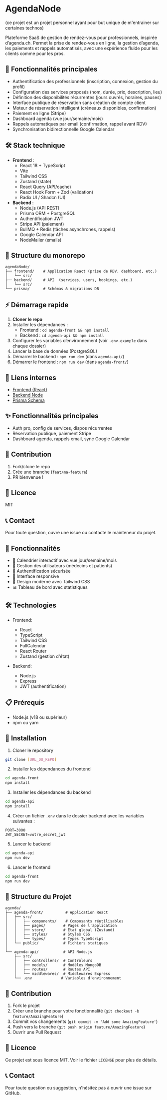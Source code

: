 # AgendaNode

(ce projet est un projet personnel ayant pour but unique de m'entrainer sur certaines technos)
 
Plateforme SaaS de gestion de rendez-vous pour professionnels, inspirée d’agenda.ch. Permet la prise de rendez-vous en ligne, la gestion d’agenda, les paiements et rappels automatisés, avec une expérience fluide pour les clients comme pour les pros.

## 🚀 Fonctionnalités principales

- Authentification des professionnels (inscription, connexion, gestion du profil)
- Configuration des services proposés (nom, durée, prix, description, lieu)
- Définition des disponibilités récurrentes (jours ouvrés, horaires, pauses)
- Interface publique de réservation sans création de compte client
- Moteur de réservation intelligent (créneaux disponibles, confirmation)
- Paiement en ligne (Stripe)
- Dashboard agenda (vue jour/semaine/mois)
- Rappels automatiques par email (confirmation, rappel avant RDV)
- Synchronisation bidirectionnelle Google Calendar

## 🛠️ Stack technique

- **Frontend** :
  - React 18 + TypeScript
  - Vite
  - Tailwind CSS
  - Zustand (state)
  - React Query (API/cache)
  - React Hook Form + Zod (validation)
  - Radix UI / Shadcn (UI)
- **Backend** :
  - Node.js (API REST)
  - Prisma ORM + PostgreSQL
  - Authentification JWT
  - Stripe API (paiement)
  - BullMQ + Redis (tâches asynchrones, rappels)
  - Google Calendar API
  - NodeMailer (emails)

## 📁 Structure du monorepo

```
agendaNode/
├── frontend/    # Application React (prise de RDV, dashboard, etc.)
│   └── src/
├── backend/     # API  (services, users, bookings, etc.)
│   └── src/
└── prisma/      # Schémas & migrations DB
```

## ⚡ Démarrage rapide

1. **Cloner le repo**
2. Installer les dépendances :
   - Frontend : `cd agenda-front && npm install`
   - Backend : `cd agenda-api && npm install`
3. Configurer les variables d’environnement (voir `.env.example` dans chaque dossier)
4. Lancer la base de données (PostgreSQL)
5. Démarrer le backend : `npm run dev` (dans `agenda-api/`)
6. Démarrer le frontend : `npm run dev` (dans `agenda-front/`)

## 🔗 Liens internes

- [Frontend (React)](./agenda-front/README.md)
- [Backend Node](./agenda-api/README.md)
- [Prisma Schema](./prisma/schema.prisma)

## ✨ Fonctionnalités principales

- Auth pro, config de services, dispos récurrentes
- Réservation publique, paiement Stripe
- Dashboard agenda, rappels email, sync Google Calendar

## 🤝 Contribution

1. Fork/clone le repo
2. Crée une branche (`feat/ma-feature`)
3. PR bienvenue !

## 📄 Licence

MIT

## 📞 Contact

Pour toute question, ouvre une issue ou contacte le mainteneur du projet.

## 🚀 Fonctionnalités

- 📅 Calendrier interactif avec vue jour/semaine/mois
- 👤 Gestion des utilisateurs (médecins et patients)
- 🔐 Authentification sécurisée
- 📱 Interface responsive
- 🎨 Design moderne avec Tailwind CSS
- 📊 Tableau de bord avec statistiques

## 🛠️ Technologies

- Frontend:

  - React
  - TypeScript
  - Tailwind CSS
  - FullCalendar
  - React Router
  - Zustand (gestion d'état)

- Backend:
  - Node.js
  - Express
  - JWT (authentification)

## 📋 Prérequis

- Node.js (v18 ou supérieur)
- npm ou yarn

## 🔧 Installation

1. Cloner le repository

```bash
git clone [URL_DU_REPO]
```

2. Installer les dépendances du frontend

```bash
cd agenda-front
npm install
```

3. Installer les dépendances du backend

```bash
cd agenda-api
npm install
```

4. Créer un fichier `.env` dans le dossier backend avec les variables suivantes :

```
PORT=3000
JWT_SECRET=votre_secret_jwt
```

5. Lancer le backend

```bash
cd agenda-api
npm run dev
```

6. Lancer le frontend

```bash
cd agenda-front
npm run dev
```

## 📝 Structure du Projet

```
agenda/
├── agenda-front/          # Application React
│   ├── src/
│   │   ├── components/    # Composants réutilisables
│   │   ├── pages/        # Pages de l'application
│   │   ├── store/        # État global (Zustand)
│   │   ├── styles/       # Styles CSS
│   │   └── types/        # Types TypeScript
│   └── public/           # Fichiers statiques
│
└── agenda-api/           # API Node.js
    ├── src/
    │   ├── controllers/  # Contrôleurs
    │   ├── models/       # Modèles MongoDB
    │   ├── routes/       # Routes API
    │   └── middlewares/  # Middlewares Express
    └── .env             # Variables d'environnement
```

## 🤝 Contribution

1. Fork le projet
2. Créer une branche pour votre fonctionnalité (`git checkout -b feature/AmazingFeature`)
3. Commit vos changements (`git commit -m 'Add some AmazingFeature'`)
4. Push vers la branche (`git push origin feature/AmazingFeature`)
5. Ouvrir une Pull Request

## 📄 Licence

Ce projet est sous licence MIT. Voir le fichier `LICENSE` pour plus de détails.

## 📞 Contact

Pour toute question ou suggestion, n'hésitez pas à ouvrir une issue sur GitHub.
